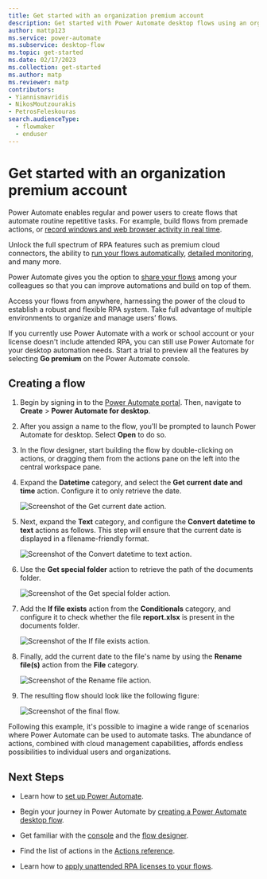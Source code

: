 ```yaml
---
title: Get started with an organization premium account
description: Get started with Power Automate desktop flows using an organization premium account.
author: mattp123
ms.service: power-automate
ms.subservice: desktop-flow
ms.topic: get-started
ms.date: 02/17/2023
ms.collection: get-started
ms.author: matp
ms.reviewer: matp
contributors:
- Yiannismavridis
- NikosMoutzourakis
- PetrosFeleskouras
search.audienceType:
  - flowmaker
  - enduser
---
```


# Get started with an organization premium account

Power Automate enables regular and power users to create flows that automate routine repetitive tasks. For example, build flows from premade actions, or [record windows and web browser activity in real time](recording-flow.md).

Unlock the full spectrum of RPA features such as premium cloud connectors, the ability to [run your flows automatically](trigger-desktop-flows.md), [detailed monitoring](monitor-desktop-flow-runs.md), and many more.

Power Automate gives you the option to [share your flows](manage.md#share-desktop-flows) among your colleagues so that you can improve automations and build on top of them.

Access your flows from anywhere, harnessing the power of the cloud to establish a robust and flexible RPA system. Take full advantage of multiple environments to organize and manage users’ flows.

If you currently use Power Automate with a work or school account or your license doesn't include attended RPA, you can still use Power Automate for your desktop automation needs. Start a trial to preview all the features by selecting **Go premium** on the Power Automate console.

## Creating a flow

1. Begin by signing in to the [Power Automate portal](https://make.powerautomate.com). Then, navigate to **Create** > **Power Automate for desktop**.

1. After you assign a name to the flow, you'll be prompted to launch Power Automate for desktop. Select **Open** to do so.

1. In the flow designer, start building the flow by double-clicking on actions, or dragging them from the actions pane on the left into the central workspace pane.

1. Expand the **Datetime** category, and select the **Get current date and time** action. Configure it to only retrieve the date.

    ![Screenshot of the Get current date action.](media\getting-started-org\get-current-date.png)

1. Next, expand the **Text** category, and configure the **Convert datetime to text** actions as follows. This step will ensure that the current date is displayed in a filename-friendly format.

    ![Screenshot of the Convert datetime to text action.](media\getting-started-org\convert-datetime-to-text.png)

1. Use the **Get special folder** action to retrieve the path of the documents folder.

    ![Screenshot of the Get special folder action.](media\getting-started-org\get-special-folder.png)

1. Add the **If file exists** action from the **Conditionals** category, and configure it to check whether the file **report.xlsx** is present in the documents folder.

    ![Screenshot of the If file exists action.](media\getting-started-org\if-report-exists.png)

1. Finally, add the current date to the file's name by using the **Rename file(s)** action from the **File** category.

    ![Screenshot of the Rename file action.](media\getting-started-org\rename-report.png)

1. The resulting flow should look like the following figure:

    ![Screenshot of the final flow.](media\getting-started-org\finished-flow.png)

Following this example, it's possible to imagine a wide range of scenarios where Power Automate can be used to automate tasks. The abundance of actions, combined with cloud management capabilities, affords endless possibilities to individual users and organizations.

## Next Steps

- Learn how to [set up Power Automate](setup.md).

- Begin your journey in Power Automate by [creating a Power Automate desktop flow](create-flow.md).

- Get familiar with the [console](console.md) and the [flow designer](flow-designer.md).

- Find the list of actions in the [Actions reference](actions-reference.md).

- Learn how to [apply unattended RPA licenses to your flows](../organization-q-and-a.md).
